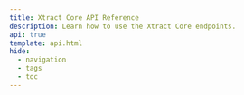 ```yaml
---
title: Xtract Core API Reference
description: Learn how to use the Xtract Core endpoints.
api: true
template: api.html
hide:
  - navigation
  - tags
  - toc
---
```


<style>

.md-main__inner.md-grid{
  max-width: 100%;
  display: flex;
  height: 100%;
  margin-top: 0rem
}

.md-typeset h1,
  .md-content__button {
    display: none;
  }

</style>

<redoc src="swagger-redoc.yaml"/>

